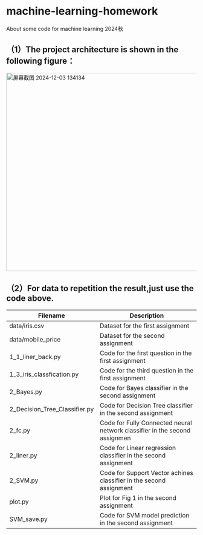 # machine-learning-homework
About some code for machine learning 2024秋
## （1）The project architecture is shown in the following figure：
<img width="523" alt="屏幕截图 2024-12-03 134134" src="https://github.com/user-attachments/assets/9b87a343-d02d-4fd7-9ebb-9422c413e6a7">

## （2）For data to repetition the result,just use the code above.
| Filename | Description |
| ----------- | ----------- |
| data/iris.csv | Dataset for the first assignment |
| data/mobile_price | Dataset for the second assignment |
| 1_1_liner_back.py | Code for the first question in the first assignment |
| 1_3_iris_classfication.py | Code for the third question in the first assignment |
| 2_Bayes.py | Code for Bayes classifier in the second assignment |
| 2_Decision_Tree_Classifier.py | Code for Decision Tree classifier in the second assignment |
| 2_fc.py | Code for Fully Connected neural network classifier in the second assignmen |
| 2_liner.py | Code for Linear regression classifier in the second assignment |
| 2_SVM.py | Code for Support Vector achines classifier in the second assignment |
| plot.py |Plot for Fig 1 in the second assignment |
| SVM_save.py | Code for SVM model prediction in the second assignment |
